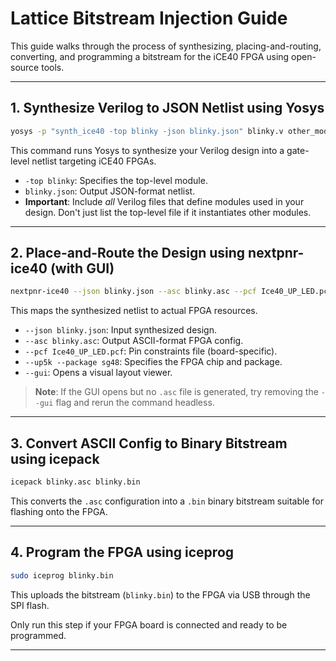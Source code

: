 # Lattice Bitstream Injection Guide

This guide walks through the process of synthesizing, placing-and-routing, converting, and programming a bitstream for the iCE40 FPGA using open-source tools.

---

## 1. Synthesize Verilog to JSON Netlist using Yosys

```bash
yosys -p "synth_ice40 -top blinky -json blinky.json" blinky.v other_module1.v other_module2.v
```

This command runs Yosys to synthesize your Verilog design into a gate-level netlist targeting iCE40 FPGAs.

- `-top blinky`: Specifies the top-level module.
- `blinky.json`: Output JSON-format netlist.
- **Important**: Include *all* Verilog files that define modules used in your design. Don't just list the top-level file if it instantiates other modules.

---

## 2. Place-and-Route the Design using nextpnr-ice40 (with GUI)

```bash
nextpnr-ice40 --json blinky.json --asc blinky.asc --pcf Ice40_UP_LED.pcf --up5k --package sg48 --gui
```

This maps the synthesized netlist to actual FPGA resources.

- `--json blinky.json`: Input synthesized design.
- `--asc blinky.asc`: Output ASCII-format FPGA config.
- `--pcf Ice40_UP_LED.pcf`: Pin constraints file (board-specific).
- `--up5k --package sg48`: Specifies the FPGA chip and package.
- `--gui`: Opens a visual layout viewer.

> **Note**: If the GUI opens but no `.asc` file is generated, try removing the `--gui` flag and rerun the command headless.

---

## 3. Convert ASCII Config to Binary Bitstream using icepack

```bash
icepack blinky.asc blinky.bin
```

This converts the `.asc` configuration into a `.bin` binary bitstream suitable for flashing onto the FPGA.

---

## 4. Program the FPGA using iceprog

```bash
sudo iceprog blinky.bin
```

This uploads the bitstream (`blinky.bin`) to the FPGA via USB through the SPI flash.

Only run this step if your FPGA board is connected and ready to be programmed.

---


